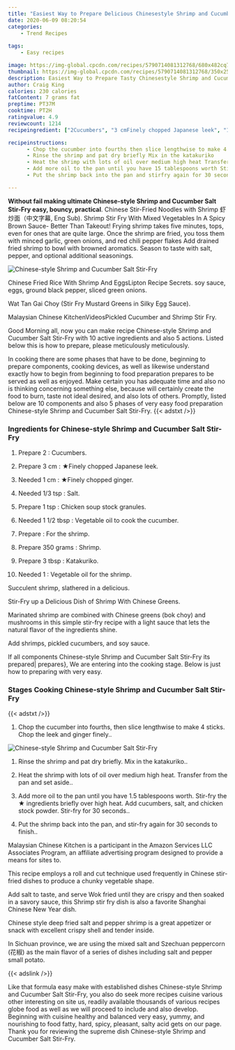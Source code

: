 ```yaml
---
title: "Easiest Way to Prepare Delicious Chinesestyle Shrimp and Cucumber Salt StirFry"
date: 2020-06-09 08:20:54
categories:
    - Trend Recipes
    
tags:
    - Easy recipes

image: https://img-global.cpcdn.com/recipes/5790714081312768/680x482cq70/chinese-style-shrimp-and-cucumber-salt-stir-fry-recipe-main-photo.jpg
thumbnail: https://img-global.cpcdn.com/recipes/5790714081312768/350x250cq70/chinese-style-shrimp-and-cucumber-salt-stir-fry-recipe-main-photo.jpg
description: Easiest Way to Prepare Tasty Chinesestyle Shrimp and Cucumber Salt StirFry with 10 ingredients and 5 stages of easy cooking.
author: Craig King
calories: 230 calories
fatContent: 7 grams fat
preptime: PT37M
cooktime: PT2H
ratingvalue: 4.9
reviewcount: 1214
recipeingredient: ["2Cucumbers", "3 cmFinely chopped Japanese leek", "1 cmFinely chopped ginger", "1/3 tspSalt", "1 tspChicken soup stock granules", "1 1/2 tbspVegetable oil to cook the cucumber", "For the shrimp", "350 gramsShrimp", "3 tbspKatakuriko", "1Vegetable oil for the shrimp"]

recipeinstructions: 
      - Chop the cucumber into fourths then slice lengthwise to make 4 sticks Chop the leek and ginger finely 
      - Rinse the shrimp and pat dry briefly Mix in the katakuriko 
      - Heat the shrimp with lots of oil over medium high heat Transfer from the pan and set aside 
      - Add more oil to the pan until you have 15 tablespoons worth Stirfry the  ingredients briefly over high heat Add cucumbers salt and chicken stock powder Stirfry for 30 seconds 
      - Put the shrimp back into the pan and stirfry again for 30 seconds to finish

---
```




**Without fail making ultimate Chinese-style Shrimp and Cucumber Salt Stir-Fry easy, bouncy, practical**. Chinese Stir-Fried Noodles with Shrimp 虾炒面（中文字幕, Eng Sub). Shrimp Stir Fry With Mixed Vegetables In A Spicy Brown Sauce- Better Than Takeout! Frying shrimp takes five minutes, tops, even for ones that are quite large. Once the shrimp are fried, you toss them with minced garlic, green onions, and red chili pepper flakes Add drained fried shrimp to bowl with browned aromatics. Season to taste with salt, pepper, and optional additional seasonings.


![Chinese-style Shrimp and Cucumber Salt Stir-Fry](https://img-global.cpcdn.com/recipes/5790714081312768/680x482cq70/chinese-style-shrimp-and-cucumber-salt-stir-fry-recipe-main-photo.jpg "Chinese-style Shrimp and Cucumber Salt Stir-Fry")



Chinese Fried Rice With Shrimp And EggsLipton Recipe Secrets. soy sauce, eggs, ground black pepper, sliced green onions.

Wat Tan Gai Choy (Stir Fry Mustard Greens in Silky Egg Sauce).

Malaysian Chinese KitchenVideosPickled Cucumber and Shrimp Stir Fry.


Good Morning all, now you can make recipe Chinese-style Shrimp and Cucumber Salt Stir-Fry with 10 active ingredients and also 5 actions. Listed below this is how to prepare, please meticulously meticulously.

In cooking there are some phases that have to be done, beginning to prepare components, cooking devices, as well as likewise understand exactly how to begin from beginning to food preparation prepares to be served as well as enjoyed. Make certain you has adequate time and also no is thinking concerning something else, because will certainly create the food to burn, taste not ideal desired, and also lots of others. Promptly, listed below are 10 components and also 5 phases of very easy food preparation Chinese-style Shrimp and Cucumber Salt Stir-Fry.
{{< adstxt />}}

### Ingredients for Chinese-style Shrimp and Cucumber Salt Stir-Fry


1. Prepare 2 : Cucumbers.

1. Prepare 3 cm : ★Finely chopped Japanese leek.

1. Needed 1 cm : ★Finely chopped ginger.

1. Needed 1/3 tsp : Salt.

1. Prepare 1 tsp : Chicken soup stock granules.

1. Needed 1 1/2 tbsp : Vegetable oil to cook the cucumber.

1. Prepare  : For the shrimp.

1. Prepare 350 grams : Shrimp.

1. Prepare 3 tbsp : Katakuriko.

1. Needed 1 : Vegetable oil for the shrimp.


Succulent shrimp, slathered in a delicious.

Stir-Fry up a Delicious Dish of Shrimp With Chinese Greens.

Marinated shrimp are combined with Chinese greens (bok choy) and mushrooms in this simple stir-fry recipe with a light sauce that lets the natural flavor of the ingredients shine.

Add shrimps, pickled cucumbers, and soy sauce.


If all components Chinese-style Shrimp and Cucumber Salt Stir-Fry its prepared| prepares}, We are entering into the cooking stage. Below is just how to preparing with very easy.

### Stages Cooking Chinese-style Shrimp and Cucumber Salt Stir-Fry

{{< adstxt />}}


1. Chop the cucumber into fourths, then slice lengthwise to make 4 sticks. Chop the leek and ginger finely..



![Chinese-style Shrimp and Cucumber Salt Stir-Fry](https://img-global.cpcdn.com/steps/5111132686647296/160x128cq70/chinese-style-shrimp-and-cucumber-salt-stir-fry-recipe-step-1-photo.jpg" "Chinese-style Shrimp and Cucumber Salt Stir-Fry")



1. Rinse the shrimp and pat dry briefly. Mix in the katakuriko..



1. Heat the shrimp with lots of oil over medium high heat. Transfer from the pan and set aside..



1. Add more oil to the pan until you have 1.5 tablespoons worth. Stir-fry the ★ ingredients briefly over high heat. Add cucumbers, salt, and chicken stock powder. Stir-fry for 30 seconds..



1. Put the shrimp back into the pan, and stir-fry again for 30 seconds to finish..




Malaysian Chinese Kitchen is a participant in the Amazon Services LLC Associates Program, an affiliate advertising program designed to provide a means for sites to.

This recipe employs a roll and cut technique used frequently in Chinese stir-fried dishes to produce a chunky vegetable shape.

Add salt to taste, and serve Wok fried until they are crispy and then soaked in a savory sauce, this Shrimp stir fry dish is also a favorite Shanghai Chinese New Year dish.

Chinese style deep fried salt and pepper shrimp is a great appetizer or snack with excellent crispy shell and tender inside.

In Sichuan province, we are using the mixed salt and Szechuan peppercorn (花椒) as the main flavor of a series of dishes including salt and pepper small potato.


{{< adslink />}}

Like that formula easy make with established dishes Chinese-style Shrimp and Cucumber Salt Stir-Fry, you also do seek more recipes cuisine various other interesting on site us, readily available thousands of various recipes globe food as well as we will proceed to include and also develop. Beginning with cuisine healthy and balanced very easy, yummy, and nourishing to food fatty, hard, spicy, pleasant, salty acid gets on our page. Thank you for reviewing the supreme dish Chinese-style Shrimp and Cucumber Salt Stir-Fry.
